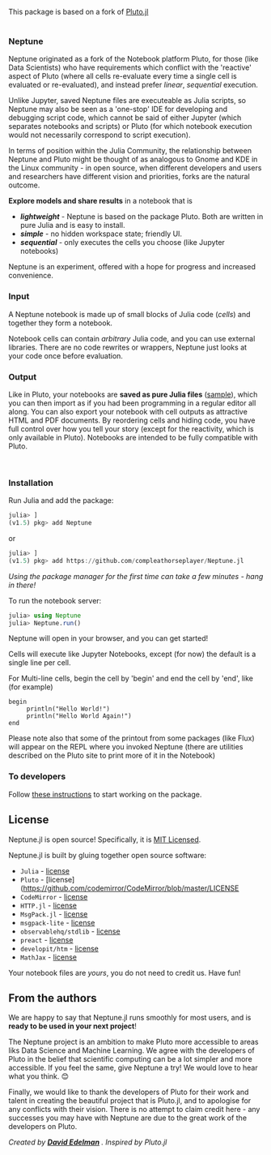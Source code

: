 
This package is based on a fork of [Pluto.jl](https://github.com/fonsp/Pluto.jl) 
<br>
<br>

### Neptune

Neptune originated as a fork of the Notebook platform Pluto, for those (like Data Scientists) who have requirements which conflict with the 'reactive' aspect of Pluto (where all cells re-evaluate every time a single cell is evaluated or re-evaluated), and instead prefer *linear*, *sequential* execution.

Unlike Jupyter, saved Neptune files are executeable as Julia scripts, so Neptune may also be seen as a 'one-stop' IDE for developing and debugging script code, which cannot be said of either Jupyter (which separates notebooks and scripts) or Pluto (for which notebook execution would not necessarily correspond to script execution).

In terms of position within the Julia Community, the relationship between Neptune and Pluto might be thought of as analogous to Gnome and KDE in the Linux community - in open source, when different developers and users and researchers have different vision and priorities, forks are the natural outcome.



**Explore models and share results** in a notebook that is

-   **_lightweight_** - Neptune is based on the package Pluto. Both are written in pure Julia and is easy to install.
-   **_simple_** - no hidden workspace state; friendly UI.
-   **_sequential_** - only executes the cells you choose (like Jupyter notebooks)

Neptune is an experiment, offered with a hope for progress and increased convenience.

### Input

A Neptune notebook is made up of small blocks of Julia code (_cells_) and together they form a notebook.

Notebook cells can contain _arbitrary_ Julia code, and you can use external libraries. There are no code rewrites or wrappers, Neptune just looks at your code once before evaluation.

### Output

Like in Pluto, your notebooks are **saved as pure Julia files** ([sample](https://github.com/fonsp/Pluto.jl/blob/master/sample/Basic.jl)), which you can then import as if you had been programming in a regular editor all along. You can also export your notebook with cell outputs as attractive HTML and PDF documents. By reordering cells and hiding code, you have full control over how you tell your story (except for the reactivity, which is only available in Pluto).   Notebooks are intended to be fully compatible with Pluto.

<br >




### Installation


Run Julia and add the package:

```julia
julia> ]
(v1.5) pkg> add Neptune
```
or

```julia
julia> ]
(v1.5) pkg> add https://github.com/compleathorseplayer/Neptune.jl
```

_Using the package manager for the first time can take a few minutes - hang in there!_

To run the notebook server:

```julia
julia> using Neptune
julia> Neptune.run()
```

Neptune will open in your browser, and you can get started!

Cells will execute like Jupyter Notebooks, except (for now) the default is a single line per cell.

For Multi-line cells, begin the cell by 'begin' and end the cell by 'end', like (for example)

```
begin
     println("Hello World!")
     println("Hello World Again!")
end
 ```    
Please note also that some of the printout from some packages (like Flux) will appear on the REPL where you 
invoked Neptune (there are utilities described on the Pluto site to print more of it in the Notebook)

### To developers

Follow [these instructions](https://github.com/compleathorseplayer/Neptune.jl/blob/master/CONTRIBUTING.md) to start working on the package.


## License

Neptune.jl is open source! Specifically, it is [MIT Licensed](https://github.com/compleathorseplayer/Neptune.jl/blob/master/LICENSE). 

Neptune.jl is built by gluing together open source software:

-   `Julia` - [license](https://github.com/JuliaLang/julia/blob/master/LICENSE.md)
-   `Pluto` - [license](https://github.com/codemirror/CodeMirror/blob/master/LICENSE
-   `CodeMirror` - [license](https://github.com/codemirror/CodeMirror/blob/master/LICENSE)
-   `HTTP.jl` - [license](https://github.com/JuliaWeb/HTTP.jl/blob/master/LICENSE.md)
-   `MsgPack.jl` - [license](https://github.com/JuliaIO/MsgPack.jl)
-   `msgpack-lite` - [license](https://github.com/kawanet/msgpack-lite/blob/master/LICENSE)
-   `observablehq/stdlib` - [license](https://github.com/observablehq/stdlib/blob/master/LICENSE)
-   `preact` - [license](https://github.com/preactjs/preact/blob/master/LICENSE)
-   `developit/htm` - [license](https://github.com/developit/htm/blob/master/LICENSE)
-   `MathJax` - [license](https://github.com/mathjax/MathJax-src/blob/master/LICENSE)

Your notebook files are _yours_, you do not need to credit us. Have fun!

## From the authors

We are happy to say that Neptune.jl runs smoothly for most users, and is **ready to be used in your next project**!

The Neptune project is an ambition to make Pluto more accessible to areas liks Data Science and Machine Learning. We agree with the developers of Pluto in the belief that scientific computing can be a lot simpler and more accessible. If you feel the same, give Neptune a try! We would love to hear what you think. 😊

Finally, we would like to thank the developers of Pluto for their work and talent in creating the beautiful project that is Pluto.jl, and to apologise for any conflicts with their vision.   There is no attempt to claim credit here - any successes you may have with Neptune are due to the great work of the developers on Pluto.

_Created by [**David Edelman**](https://github.com/compleathorseplayer) . Inspired by Pluto.jl_

